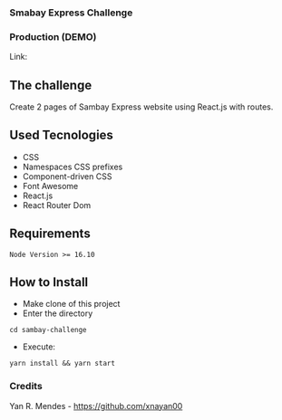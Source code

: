 ### Smabay Express Challenge

### Production (DEMO)

Link: 

## The challenge

  Create 2 pages of Sambay Express website using React.js with routes.

## Used Tecnologies
* CSS
* Namespaces CSS prefixes
* Component-driven CSS
* Font Awesome
* React.js
* React Router Dom

## Requirements
    Node Version >= 16.10

## How to Install

* Make clone of this project
* Enter the directory
```
cd sambay-challenge
```
* Execute:
```
yarn install && yarn start
```

### Credits

Yan R. Mendes - https://github.com/xnayan00
